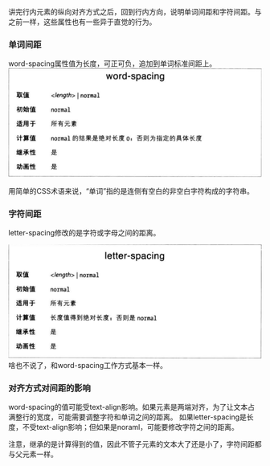 讲完行内元素的纵向对齐方式之后，回到行内方向，说明单词间距和字符间距。与之前一样，这些属性也有一些异于直觉的行为。

### 单词间距 
word-spacing属性值为长度，可正可负，追加到单词标准间距上。
![](word-spacing.png)

用简单的CSS术语来说，“单词”指的是连侧有空白的非空白字符构成的字符串。

### 字符间距
letter-spacing修改的是字符或字母之间的距离。

![](letter-spacing.png)
啥也不说了，和word-spacing工作方式基本一样。

### 对齐方式对间距的影响
word-spacing的值可能受text-align影响。如果元素是两端对齐，为了让文本占满整行的宽度，可能需要调整字符和单词之间的距离。
如果letter-spacing是长度，不受text-align影响；但如果是noraml，可能要修改字符之间的距离。

注意，继承的是计算得到的值，因此不管子元素的文本大了还是小了，字符间距都与父元素一样。